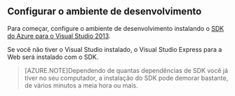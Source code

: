 ## <a name="setupdevenv"></a>Configurar o ambiente de desenvolvimento

Para começar, configure o ambiente de desenvolvimento instalando o [SDK do Azure para o Visual Studio 2013][].

Se você não tiver o Visual Studio instalado, o Visual Studio Express para a Web será instalado com o SDK.

>[AZURE.NOTE]Dependendo de quantas dependências de SDK você já tiver no seu computador, a instalação do SDK pode demorar bastante, de vários minutos a meia hora ou mais.

[SDK do Azure para o Visual Studio 2013]: http://go.microsoft.com/fwlink/?LinkID=324322

<!---HONumber=July15_HO4-->